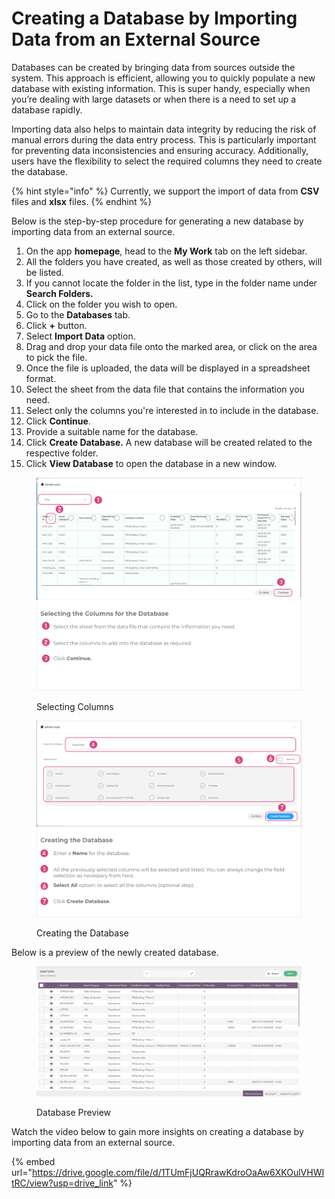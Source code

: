 # Creating a Database by Importing Data from an External Source

Databases can be created by bringing data from sources outside the system. This approach is efficient, allowing you to quickly populate a new database with existing information. This is super handy, especially when you’re dealing with large datasets or when there is a need to set up a database rapidly.

Importing data also helps to maintain data integrity by reducing the risk of manual errors during the data entry process. This is particularly important for preventing data inconsistencies and ensuring accuracy. Additionally, users have the flexibility to select the required columns they need to create the database.



{% hint style="info" %}
Currently, we support the import of data from **CSV** files and **xlsx** files.
{% endhint %}

Below is the step-by-step procedure for generating a new database by importing data from an external source.

1. On the app **homepage**, head to the **My Work** tab on the left sidebar.
2. All the folders you have created, as well as those created by others, will be listed.
3. If you cannot locate the folder in the list, type in the folder name under **Search Folders.**
4. Click on the folder you wish to open.
5. Go to the **Databases** tab.
6. Click **+** button.
7. Select **Import Data** option.
8. Drag and drop your data file onto the marked area, or click on the area to pick the file.
9. Once the file is uploaded, the data will be displayed in a spreadsheet format.
10. Select the sheet from the data file that contains the information you need.
11. Select only the columns you're interested in to include in the database.
12. Click **Continue**.
13. Provide a suitable name for the database.
14. Click **Create Database.** A new database will be created related to the respective folder.
15. Click **View Database** to open the database in a new window.

<figure><img src="../../.gitbook/assets/LC_Create_DB_by_importingData_s8_2.png" alt=""><figcaption><p>Selecting Columns</p></figcaption></figure>

<figure><img src="../../.gitbook/assets/LC_Create_DB_by_importingData_s9_1_2.png" alt=""><figcaption><p>Creating the Database</p></figcaption></figure>

Below is a preview of the newly created database.

<figure><img src="../../.gitbook/assets/LC_Create_DB_by_importingData_s10 (1).png" alt=""><figcaption><p>Database Preview</p></figcaption></figure>

Watch the video below to gain more insights on creating a database by importing data from an external source.

{% embed url="https://drive.google.com/file/d/1TUmFjUQRrawKdroOaAw6XKOulVHWItRC/view?usp=drive_link" %}

